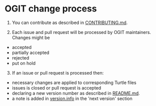 # OGIT change process

1. You can contribute as described in [CONTRIBUTING.md](../blob/master/CONTRIBUTING.md).

2. Each issue and pull request will be processed by OGIT maintainers. Changes might be
  + accepted 
  + partially accepted
  + rejected
  + put on hold

3. If an issue or pull request is processed then:
  + necessary changes are applied to corresponding Turtle files
  + issues is closed or pull request is accepted
  + declaring a new version number as described in [README.md](../blob/master/versioning/README.md).
  + a note is added in [version.info](../blob/master/versioning/version.info) in the 'next version' section

 

